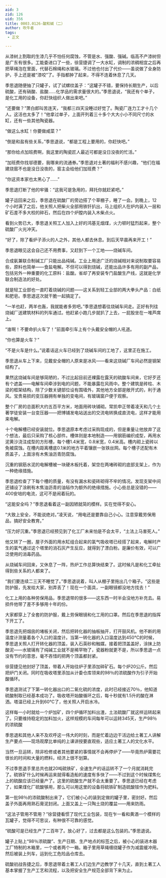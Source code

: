 ```yaml
---
aid: 3
zid: 126
uid: 356
title: 0003.0126-酸和碱（二）
author: 吹牛者
tags: 
 - 正文

---
```




  从漆树上割取的生漆几乎不怕任何腐蚀，不管是水、强酸、强碱。临高不产漆树但是广东有很多。工能委进口了一些，徐营捷调了一大水缸，调制的浓稠相宜之后再把草绳泡在里面，代替石棉绳和水玻璃。不过他也付出了代价——虽说做了全身防护，手上还是被“漆咬”了。手指都肿了起来，不得不连着休息了几天。

  季思退随便抽了只罐子，试了试螺纹盖子：“这罐子不错，要保持长期生产，以后硫酸，还有硝酸、盐酸……化学品的需求量很大的。”季思退说，“我还有个单子，是化工用的设备，你赶快组织人做出来吧。”

  “还要做？”萧白郎叫苦连天，“我都三四天没睡过好觉了。陶瓷厂连力工才十几个人。这活也太多了！”他拿过单子，上面开列着三十多个大大小小不同尺寸的水缸，还有一些其他陶瓷器。

  “做这么水缸！你要做咸菜？”

  “倒是和盐有些关系，”季思退说，“都是工程上要用的，你赶快吧。”

  “那你给点加班费啊，我这里的陶瓷匠人最近可都是没日没夜的忙活。”

  “加班费你找邬德要，我哪来的流通券。”季思退对土著的福利不感兴趣，“他们在福建烧窑不也是没日没夜的，窑主会给他们加班费？”

  “你这资本家也太黑心了……”

  季思退打断了他的牢骚：“这我可是急用的，拜托你就赶紧吧。”

  罐子运回来之后，季思退在硫酸厂的旁边搭了个草棚子，睡了一会。到晚上，12个小时满了之后，他关照人把柴火全部用铁钎扒出，马上组织人在炉内装入一层和矿石差不多大校的碎石，然后在四个炉膛内装入木柴点火。

  看到火势已大，季思退关照工人加入上好的鸿基无烟煤，火力顿时猛烈起来，整个硫酸厂火光冲天。

  “好了，除了看炉子添火的人之外，其他人都去休息。到后天早晨再来开工！”

  季思退眼见这会自己还不用费事，又赶到下一个工地——烧碱车间。

  合成氨兼联合制碱工厂只能出品纯碱。工业上用途广泛的烧碱相对来说制取要容易些，原料也简单——食盐电解。不但可以得到烧碱，还能出品许多有用的副产品，包括另外一种重要的化工原料：盐酸。省却了再安装专门盐酸生产线，这就是化学联合制造法的好处。

  就是轻工业部也一直盯着烧碱的问题——这关系到轻工业部的两大拳头产品：白纸和肥皂。季思退这次就干脆一起搞定了。

  “一羊也赶，两羊也轰，我就能者多劳吧。”季思退想着往烧碱车间走。正好有列往烧碱厂送建筑材料的列车通过。他赶紧小跑几步就扒了上去，一屁股坐在一堆芦席上。

  “谁啊！不要命扒火车了！”前面牵引车上有个头戴安全帽的人吼道。

  “你也算是火车？”

  “不是火车是什么。”说着话这火车已经到了烧碱车间的工地了，这里正在施工。

  季思退从车上下来，见戴安全帽的人原来是冰风——看来这烧碱厂车间必然是钢架结构了。

  果然这烧碱车间是够简陋的，不过比起目前还裸露在露天的硫酸车间来，它好歹还有个遮盖——电解车间牵涉到电的问题，不能暴露在风雨中。整个建筑是砖柱、木梁的框架结构，除了少数关键部位设有围墙外，其他地方全部是敞开式的，利于通风。宝贵易损的变压器拥有单独的变电间，有玻璃窗户便于观察。

  整个厂房的总面积大约五百平方米，地面用砖块铺砌。常凯申正带着凌天和几个土著学徒安装一台变压器——把博铺发电站送出的交流电转换成直流电，这样才能用来电解。

  十个电解槽已经安装就位。季思退原本考虑过采购现成的，但是重量让他放弃了这个想法，最后只采购了核心部件。槽体则是本地制造——用钢筋编织成型，再用水泥黄沙浇注成型的方形槽，每个槽1.4米宽，0.8米宽，0.4米高。槽内砌上瓷砖以免被腐蚀。在槽内距离槽底0.1米的地方平着镶嵌一张铁丝网。每个槽子还配有木质盖子，上面涂有木焦油沥青防腐蚀。

  沉重的钢筋水泥的电解槽被一块硬木板托着，架空在两堵砖砌的底部支架上，作为一种绝缘措施。

  季思退检查了下每个槽的质量，有没有漏水和瓷砖砌得不牢的情况。发现支架中间还铺设了涂刷有木焦油沥青的油毡作为额外的绝缘措施。小心些总是没错的——400安培的电流，这可不是闹着玩的。

  “这能安全吗？”季思退看着这一副因陋就简的模样。实在觉得不安心。

  “大致上安全，不能说绝对。”凌天说，“用电还是要靠自己小心。注意穿戴劳保用品，搞好安全教育。”

  “压力好沉重。”季思退已经预见到了化工厂未来怕是不会太平，“土法上马害死人。”

  他又转了一圈，屋子外面的用水缸组合起来的氯气吸收塔已经搭了起来，电解时产生的氯气通过这个塔里的消石灰产生反应，就得到了漂白粉。是廉价有效，可以广泛使用的消毒药品。

  从烧碱车间回来，又休息了一阵，热炉工作总算快结束了。这时候凡是和化工牵扯得到些关系的人都来了。

  “我们要连续二三天不睡觉了。”季思退说着，叫人从棚子里拖出几个箱子。“这些是防护服，先发给大家，别弄丢了！现在一个面具，一副眼镜都没地方找去！”

  化工上用的各种劳保用品，季思退带的很多——这东西一时半会没地方补充去。易损件他带了差不多够用十年的份。

  大家都穿上了全套的防护服，戴上劳保眼镜和化工用的口罩。然后在季思退的指挥下开工了。

  季思退先把烟囱的堵板关闭，然后把转化器的抽板抽开，打开鼓风机。他不断的用温度计测量着各个入口的温度计。当第一转化器的入口温度达到450℃的时候，季思退关照人打开转化器的顶盖，装入石英砂和触媒。接着把顶盖盖好，涂抹上防酸泥——水玻璃有了纯碱工业就不是稀罕物了，瓷器粉就更不是，所以季思退一点没有节约的意思，毫不吝惜的把两个顶盖都封紧。

  徐营捷见他封好了顶盖，带着人开始往炉子里添加碎矿石。每个炉20公斤。然后把炉门关闭。同时在吸收塔里添加从计委仓库领来的98％的浓硫酸作为引子开始酸循环。

  季思退测试了下第一转化器出口的二氧化硫的浓度，此时已经接近70％，他知道硫酸制取已经基本成功了。吸收塔开始酸循环之后，每十秒就有1.5升的酸在淋洒。塔温已经上升到60℃了，他关照人开启水冷。

  这样每一小时就给一个炉加矿，四个炉循环加料出渣，土法硫酸厂就这样运转起来了。只要维持稳定的加料加火，这样规模的车间每年可以运转345天，生产98％的浓硫酸

  季思退和其他人来不及欢呼这一伟大的时刻，而是忙着边边干活边给土著工人讲解生产要点——现场观摩比单纯的上课讲授要直观些，适应土著工人的文化水平。

  当然一旦运转，除非检修或者其他要紧的事情就不会再停炉了——毕竟热炉需要花很长的时间和大量的燃料，经济上很不划算。

  不过季思退手里总共也就20吨硫铁矿，全速生产的话运转不了一个月就消耗完了。硫铁矿什么时候再运来就得看造船的速度有多快了——不过到这个时候煤焦化上的硫酸应该已经量产了。这里的硫酸生产就不会太重要了。季思退已经在考虑了，如果煤化厂硫酸够用，那么可以用这里的设备将硫铁矿制造硫酸铵作为肥料。

  第一批98％的浓硫酸制出来了，它们被小心的装到定做的罐子里，密封好。然后盖子外面再用熟石膏泥封闭。上面又盖上一只陶土烧的覆盆——用来防雨。

  “这法子管用不管用？”徐营捷看惯了现代工业包装，现在乍一看和黄酒一个模样的瓦罐子，觉得不可思议，有种很不可靠的感觉。

  “硫酸可是已经生产了二百年了。放心好了，过去都是这么包装的。”季思退说。

  罐子上贴上“98％浓硫酸”、生产日期、生产地点的标签之后，被小心的装进木器工厂特制的木箱里，一个或者两个一箱。箱子里用草绳缠绕罐子作为减震缓冲用。然后被装上列车，运到化工危险品仓库去。

  硫酸初战告捷之后，季思退带着土著工人们边生产边教学了十几天，直到土著工人基本掌握了生产工艺和流程，以及把安全生产规范全部背下来为止。



